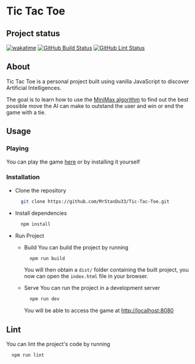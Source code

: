 # Tic Tac Toe

## Project status

[![wakatime](https://wakatime.com/badge/user/06011a48-a97d-4bc2-a58e-60ce7ff5a743/project/7ee07462-6b9a-4096-b26a-76fe75982061.svg)](https://wakatime.com/badge/user/06011a48-a97d-4bc2-a58e-60ce7ff5a743/project/7ee07462-6b9a-4096-b26a-76fe75982061)
[![GitHub Build Status](https://github.com/MrStanDu33/Tic-Tac-Toe/actions/workflows/build.yml/badge.svg)](https://github.com/MrStanDu33/Tic-Tac-Toe/actions/workflows/build.yml)
[![GitHub Lint Status](https://github.com/MrStanDu33/Tic-Tac-Toe/actions/workflows/lint.yml/badge.svg)](https://github.com/MrStanDu33/Tic-Tac-Toe/actions/workflows/lint.yml)

## About

Tic Tac Toe is a personal project built using vanilla JavaScript to discover Artificial Intelligences.

The goal is to learn how to use the [MiniMax algorithm](https://en.wikipedia.org/wiki/Minimax) to find out the best possible move the AI can make to outstand the user and win or end the game with a tie.

## Usage

### Playing

You can play the game [here](https://mrstandu33.github.io/Tic-Tac-Toe/) or by installing it yourself

### Installation

- Clone the repository

  ```sh
    git clone https://github.com/MrStanDu33/Tic-Tac-Toe.git
  ```

- Install dependencies

  ```sh
    npm install
  ```

- Run Project

  - Build
    You can build the project by running

    ```sh
      npm run build
    ```

    You will then obtain a `dist/` folder containing the built project, you now can open the `index.html` file in your browser.

  - Serve
    You can run the project in a development server

    ```sh
      npm run dev
    ```

    You will be able to access the game at [http://localhost:8080](http://localhost:8080)

## Lint

You can lint the project's code by running

```sh
  npm run lint
```
